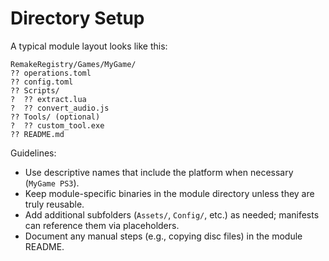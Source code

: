 # Directory Setup

A typical module layout looks like this:

```
RemakeRegistry/Games/MyGame/
?? operations.toml
?? config.toml
?? Scripts/
?  ?? extract.lua
?  ?? convert_audio.js
?? Tools/ (optional)
?  ?? custom_tool.exe
?? README.md
```

Guidelines:
- Use descriptive names that include the platform when necessary (`MyGame PS3`).
- Keep module-specific binaries in the module directory unless they are truly reusable.
- Add additional subfolders (`Assets/`, `Config/`, etc.) as needed; manifests can reference them via placeholders.
- Document any manual steps (e.g., copying disc files) in the module README.
